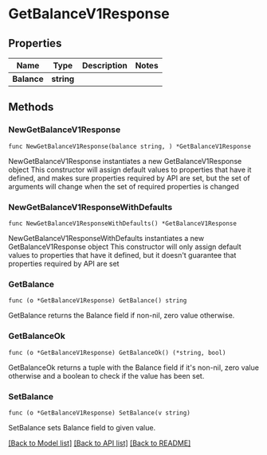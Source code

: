 # GetBalanceV1Response

## Properties

Name | Type | Description | Notes
------------ | ------------- | ------------- | -------------
**Balance** | **string** |  | 

## Methods

### NewGetBalanceV1Response

`func NewGetBalanceV1Response(balance string, ) *GetBalanceV1Response`

NewGetBalanceV1Response instantiates a new GetBalanceV1Response object
This constructor will assign default values to properties that have it defined,
and makes sure properties required by API are set, but the set of arguments
will change when the set of required properties is changed

### NewGetBalanceV1ResponseWithDefaults

`func NewGetBalanceV1ResponseWithDefaults() *GetBalanceV1Response`

NewGetBalanceV1ResponseWithDefaults instantiates a new GetBalanceV1Response object
This constructor will only assign default values to properties that have it defined,
but it doesn't guarantee that properties required by API are set

### GetBalance

`func (o *GetBalanceV1Response) GetBalance() string`

GetBalance returns the Balance field if non-nil, zero value otherwise.

### GetBalanceOk

`func (o *GetBalanceV1Response) GetBalanceOk() (*string, bool)`

GetBalanceOk returns a tuple with the Balance field if it's non-nil, zero value otherwise
and a boolean to check if the value has been set.

### SetBalance

`func (o *GetBalanceV1Response) SetBalance(v string)`

SetBalance sets Balance field to given value.



[[Back to Model list]](../README.md#documentation-for-models) [[Back to API list]](../README.md#documentation-for-api-endpoints) [[Back to README]](../README.md)



